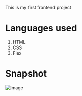 
This is my first frontend project

# Languages used

1. HTML
2. CSS
3. Flex
   
# Snapshot
![image](https://github.com/user-attachments/assets/bf5ed382-e61a-443b-b20c-c35bb2020903)
